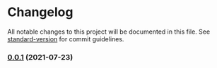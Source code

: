 # Changelog

All notable changes to this project will be documented in this file. See [standard-version](https://github.com/conventional-changelog/standard-version) for commit guidelines.

### [0.0.1](https://github.com/marko-js/tags-api-preview/compare/v0.0.0...v0.0.1) (2021-07-23)
